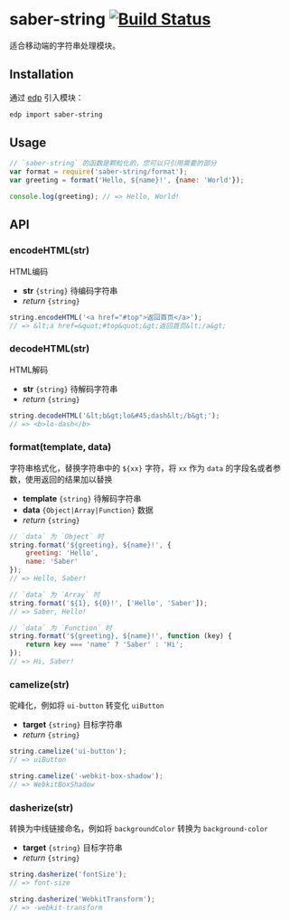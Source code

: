 saber-string [![Build Status](https://travis-ci.org/ecomfe/saber-string.png)](https://travis-ci.org/ecomfe/saber-string)
===

适合移动端的字符串处理模块。

## Installation

通过 [edp](https://github.com/ecomfe/edp) 引入模块：

```sh
edp import saber-string
```

## Usage

```js
// `saber-string` 的函数是颗粒化的，您可以只引用需要的部分
var format = require('saber-string/format');
var greeting = format('Hello, ${name}!', {name: 'World'});

console.log(greeting); // => Hello, World!
```

## API

### encodeHTML(str)

HTML编码

* **str** `{string}` 待编码字符串
* _return_ `{string}`

```js
string.encodeHTML('<a href="#top">返回首页</a>');
// => &lt;a href=&quot;#top&quot;&gt;返回首页&lt;/a&gt;
```

### decodeHTML(str)

HTML解码

* **str** `{string}` 待解码字符串
* _return_ `{string}`

```js
string.decodeHTML('&lt;b&gt;lo&#45;dash&lt;/b&gt;');
// => <b>lo-dash</b>
```

### format(template, data)

字符串格式化，替换字符串中的 `${xx}` 字符，将 `xx` 作为 `data` 的字段名或者参数，使用返回的结果加以替换

* **template** `{string}` 待解码字符串
* **data** `{Object|Array|Function}` 数据
* _return_ `{string}`

```js
// `data` 为 `Object` 时
string.format('${greeting}, ${name}!', {
    greeting: 'Hello',
    name: 'Saber'
});
// => Hello, Saber!

// `data` 为 `Array` 时
string.format('${1}, ${0}!', ['Hello', 'Saber']);
// => Saber, Hello!

// `data` 为 `Function` 时
string.format('${greeting}, ${name}!', function (key) {
    return key === 'name' ? 'Saber' : 'Hi';
});
// => Hi, Saber!
```

### camelize(str)

驼峰化，例如将 `ui-button` 转变化 `uiButton`

* **target** `{string}` 目标字符串
* _return_ `{string}`

```js
string.camelize('ui-button');
// => uiButton

string.camelize('-webkit-box-shadow');
// => WebkitBoxShadow
```

### dasherize(str)

转换为中线链接命名，例如将 `backgroundColor` 转换为 `background-color`

* **target** `{string}` 目标字符串
* _return_ `{string}`

```js
string.dasherize('fontSize');
// => font-size

string.dasherize('WebkitTransform');
// => -webkit-transform
```
